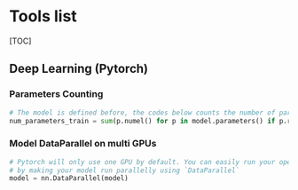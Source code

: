 # Tools list

[TOC]

## Deep Learning (Pytorch)

### Parameters Counting

```python
# The model is defined before, the codes below counts the number of parameters in training model
num_parameters_train = sum(p.numel() for p in model.parameters() if p.requires_grad)
```

### Model DataParallel on multi GPUs

```python
# Pytorch will only use one GPU by default. You can easily run your operations on multiple GPUs 
# by making your model run parallelly using `DataParallel`
model = nn.DataParallel(model)
```